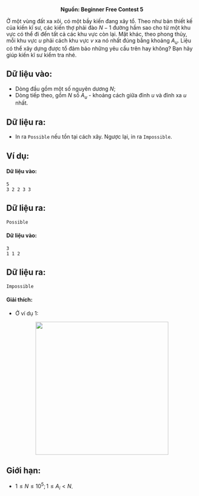 **<center>Nguồn: Beginner Free Contest 5</center>**

Ở một vùng đất xa xôi, có một bầy kiến đang xây tổ. Theo như bản thiết kế của kiến kĩ sư, các kiến thợ phải đào $N − 1$ đường hầm sao cho từ một khu vực có thể đi đến tất cả các khu vực còn lại. Mặt khác, theo phong thủy, mỗi khu vực $u$ phải cách khu vực $v$ xa nó nhất đúng bằng khoảng $A_u$. Liệu có thể xây dựng được tổ đảm bảo những yêu cầu trên hay không? Bạn hãy giúp kiến kĩ sư kiểm tra nhé.

## Dữ liệu vào:
- Dòng đầu gồm một số nguyên dương $N$;
- Dòng tiếp theo, gồm $N$ số $A_u$ - khoảng cách giữa đỉnh $u$ và đỉnh xa $u$ nhất.

## Dữ liệu ra:
- In ra `Possible` nếu tồn tại cách xây. Ngược lại, in ra `Impossible`.
## Ví dụ:
#### Dữ liệu vào:
```
5
3 2 2 3 3
```

## Dữ liệu ra:
```
Possible
```

#### Dữ liệu vào:
```
3
1 1 2
```

## Dữ liệu ra:
```
Impossible
```

#### Giải thích:
- Ở ví dụ $1$:

<center><img src="/images/problems/624/TREE.png" width=350px></center>

## Giới hạn:
- $1 ≤ N ≤ 10^5; 1 ≤ A_i < N$.